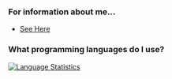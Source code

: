 ### For information about me...
* [See Here](https://github.com/broken-admin/broken-admin/)

### What programming languages do I use?
[![Language Statistics](https://github-readme-stats.vercel.app/api/top-langs/?username=broken-admin&theme=tokyonight&count_private=false)](https://github.com/anuraghazra/github-readme-stats)
